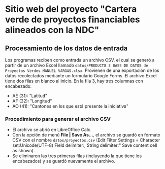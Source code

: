 # Sitio web del proyecto "Cartera verde de proyectos financiables alineados con la NDC"

## Procesamiento de los datos de entrada
Los programas reciben como entrada un archivo CSV, el cual se generó a partir de un archivo Excel llamado `datos/PRODUCTO 3 BASE DE DATOS de Proyectos Verdes MANUEL VARGAS.xlsx`. Provienen de una exportación de los datos recolectados mediante un formulario Google Forms. El archivo Excel tiene dos filas en blanco al inicio. En la fila 3, hay tres columnas con encabezado:
- AE (31): "Latitud"
- AF (32): "Longitud"
- AO (41): "Cantones en los que está presente la iniciativa"

### Procedimiento para generar el archivo CSV
- El archivo se abrió en LibreOffice Calc.
- Con la opción de menú **File | Save As...**, el archivo se guardó en formato CSV con el nombre `datos/proyectos.csv` (Edit Filter Settings = Character set:Unicode(UTF-8) Field delimiter:, String delimiter:" Save content cell as shown).
- Se eliminaron las tres primeras filas (incluyendo la que tiene los encabezados) y se guardó nuevamente el archivo.
